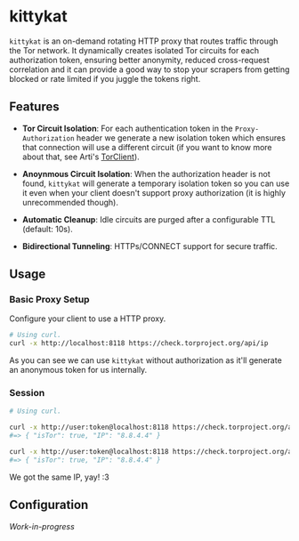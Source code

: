 # kittykat

`kittykat` is an on-demand rotating HTTP proxy that routes traffic through the Tor network.
It dynamically creates isolated Tor circuits for each authorization token, ensuring better anonymity, reduced cross-request correlation
and it can provide a good way to stop your scrapers from getting blocked or rate limited if you juggle the tokens right.

## Features

  * __Tor Circuit Isolation__: For each authentication token in the `Proxy-Authorization` header we generate a new isolation token which ensures that connection
    will use a different circuit (if you want to know more about that, see Arti's [TorClient](https://tpo.pages.torproject.net/core/doc/rust/arti_client/struct.TorClient.html)).

  * __Anoynmous Circuit Isolation__: When the authorization header is not found, `kittykat` will generate a temporary isolation token so you can use it even when your client doesn't support proxy authorization (it is highly unrecommended though).

  * __Automatic Cleanup__: Idle circuits are purged after a configurable TTL (default: 10s).

  * __Bidirectional Tunneling__: HTTPs/CONNECT support for secure traffic.


## Usage

### Basic Proxy Setup

Configure your client to use a HTTP proxy.

```bash
# Using curl.
curl -x http://localhost:8118 https://check.torproject.org/api/ip
```

As you can see we can use `kittykat` without authorization as it'll generate an anonymous token for us internally.

### Session

```bash
# Using curl.

curl -x http://user:token@localhost:8118 https://check.torproject.org/api/ip
#=> { "isTor": true, "IP": "8.8.4.4" }

curl -x http://user:token@localhost:8118 https://check.torproject.org/api/ip
#=> { "isTor": true, "IP": "8.8.4.4" }
```

We got the same IP, yay! :3

## Configuration

_Work-in-progress_
